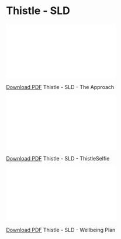 <!-- https://stackoverflow.com/a/39793125 -->
<h1>Thistle - SLD</h1>
<object data="TheApproach.pdf" type="application/pdf" width="90%" height="500px">
    <embed src="TheApproach.pdf"></embed>
</object>
<p><a href="TheApproach.pdf">Download PDF</a> Thistle - SLD - The Approach</p>

<object data="ThistleSelfie.pdf" type="application/pdf" width="90%" height="500px">
    <embed src="ThistleSelfie.pdf"></embed>
</object>
<p><a href="ThistleSelfie.pdf">Download PDF</a> Thistle - SLD - ThistleSelfie</p>

<object data="WellbeingPlan.pdf" type="application/pdf" width="90%" height="500px">
    <embed src="WellbeingPlan.pdf"></embed>
</object>
<p><a href="WellbeingPlan.pdf">Download PDF</a> Thistle - SLD - Wellbeing Plan</p>
